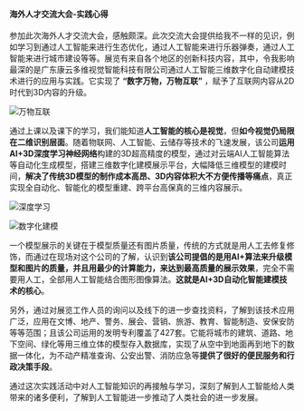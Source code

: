 #### 海外人才交流大会-实践心得

参加此次海外人才交流大会，感触颇深。此次交流大会提供给我不一样的见识，例如学习到通过人工智能来进行生态优化，通过人工智能来进行乐器弹奏，通过人工智能来进行城市建设等等。展览有来自各个地区的创新科技内容，其中，令我影响最深的是广东康云多维视觉智能科技有限公司通过人工智能三维数字化自动建模技术进行的应用与实践。它实现了 **“数字万物，万物互联”** ，赋予了互联网内容从2D时代到3D内容的升级。

![万物互联](https://upload-images.jianshu.io/upload_images/9456717-d2ac4473582ba77c.png?imageMogr2/auto-orient/strip%7CimageView2/2/w/1240)


通过上课以及课下的学习，我们能知道**人工智能的核心是视觉**，但**如今视觉仍局限在二维识别层面**。随着物联网、人工智能、云储存等技术的飞速发展，该公司**运用AI+3D深度学习神经网络**构建的3D超高精度的模型，通过对云端AI人工智能算法等自动化生成模型，搭建三维数字化建模展示平台，大幅降低三维模型的建模时间，**解决了传统3D模型的制作成本高昂、3D内容体积大不方便传播等痛点**，真正实现全自动化、智能化的模型重建、跨平台高保真的三维内容展示。

![深度学习](https://upload-images.jianshu.io/upload_images/9456717-a874d72daaa1dfec.png?imageMogr2/auto-orient/strip%7CimageView2/2/w/1240)


![数字化建模](https://upload-images.jianshu.io/upload_images/9456717-024efdafa9361e7c.png?imageMogr2/auto-orient/strip%7CimageView2/2/w/1240)


一个模型展示的关键在于模型质量还有图片质量，传统的方式就是用人工去修复修饰，而通过在现场对这个公司的了解，认识到**该公司提倡的是用AI+算法来升级模型和图片的质量，并且用最少的计算能力，来达到最高质量的展示效果**，完全不需要用人工，全部用人工智能结合图形图像算法。**这就是AI+3D自动化智能建模技术的核心**。

另外，通过对展览工作人员的询问以及线下的进一步查找资料，了解到该技术应用广泛，应用在文博、地产、警务、展会、营销、旅游、教育、智能制造、安保安防等等范围；且该公司运用的发明专利覆盖了427套。它能将城市的建筑、道路、地下空间、绿化等用三维立体的模型存入数据库，实现了从空中到地面再到地下的数据一体化，为不动产精准查询、公安出警、消防应急等**提供了很好的便民服务和行政决策手段**。

通过这次实践活动中对人工智能知识的再接触与学习，深刻了解到人工智能给人类带来的诸多便利，了解到人工智能进一步推动了人类社会的进一步发展。
